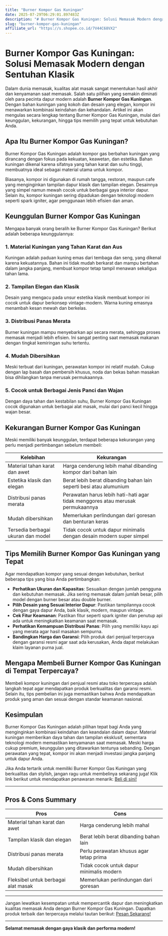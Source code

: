 ```yaml
---
title: "Burner Kompor Gas Kuningan"
date: 2025-07-29T06:29:01.897483Z
description: "# Burner Kompor Gas Kuningan: Solusi Memasak Modern dengan Sentuhan Klasik..."
slug: "burner-kompor-gas-kuningan"
affiliate_url: "https://s.shopee.co.id/7V44C68VX2"
---
```

# Burner Kompor Gas Kuningan: Solusi Memasak Modern dengan Sentuhan Klasik

Dalam dunia memasak, kualitas alat masak sangat menentukan hasil akhir dan kenyamanan saat memasak. Salah satu pilihan yang semakin diminati oleh para pecinta dapur modern adalah **Burner Kompor Gas Kuningan**. Dengan bahan kuningan yang kokoh dan desain yang elegan, kompor ini menawarkan kombinasi keindahan dan kehandalan. Artikel ini akan mengulas secara lengkap tentang Burner Kompor Gas Kuningan, mulai dari keunggulan, kekurangan, hingga tips memilih yang tepat untuk kebutuhan Anda.

## Apa Itu Burner Kompor Gas Kuningan?

Burner Kompor Gas Kuningan adalah kompor gas berbahan kuningan yang dirancang dengan fokus pada kekuatan, keawetan, dan estetika. Bahan kuningan dikenal karena sifatnya yang tahan karat dan suhu tinggi, membuatnya ideal sebagai material utama untuk kompor.

Biasanya, kompor ini digunakan di rumah tangga, restoran, maupun cafe yang menginginkan tampilan dapur klasik dan tampilan elegan. Desainnya yang simpel namun mewah cocok untuk berbagai gaya interior dapur. Selain itu, kompor kuningan sering dipadukan dengan teknologi modern seperti spark igniter, agar penggunaan lebih efisien dan aman.

## Keunggulan Burner Kompor Gas Kuningan

Mengapa banyak orang beralih ke Burner Kompor Gas Kuningan? Berikut adalah beberapa keunggulannya:

### 1. Material Kuningan yang Tahan Karat dan Aus

Kuningan adalah paduan kuning emas dari tembaga dan seng, yang dikenal karena kekuatannya. Bahan ini tidak mudah berkarat dan mampu bertahan dalam jangka panjang, membuat kompor tetap tampil menawan sekaligus tahan lama.

### 2. Tampilan Elegan dan Klasik

Desain yang mengacu pada unsur estetika klasik membuat kompor ini cocok untuk dapur berkonsep vintage-modern. Warna kuning emasnya menambah kesan mewah dan berkelas.

### 3. Distribusi Panas Merata

Burner kuningan mampu menyebarkan api secara merata, sehingga proses memasak menjadi lebih efisien. Ini sangat penting saat memasak makanan dengan tingkat kemiringan suhu tertentu.

### 4. Mudah Dibersihkan

Meski terbuat dari kuningan, perawatan kompor ini relatif mudah. Cukup dengan lap basah dan pembersih khusus, noda dan bekas bahan masakan bisa dihilangkan tanpa merusak permukaannya.

### 5. Cocok untuk Berbagai Jenis Panci dan Wajan

Dengan daya tahan dan kestabilan suhu, Burner Kompor Gas Kuningan cocok digunakan untuk berbagai alat masak, mulai dari panci kecil hingga wajan besar.

## Kekurangan Burner Kompor Gas Kuningan

Meski memiliki banyak keunggulan, terdapat beberapa kekurangan yang perlu menjadi pertimbangan sebelum membeli:

| Kelebihan | Kekurangan |
| --- | --- |
| Material tahan karat dan awet | Harga cenderung lebih mahal dibanding kompor dari bahan lain |
| Estetika klasik dan elegan | Berat lebih berat dibanding bahan lain seperti besi atau alumunium |
| Distribusi panas merata | Perawatan harus lebih hati-hati agar tidak menggores atau merusak permukaannya |
| Mudah dibersihkan | Memerlukan perlindungan dari goresan dan benturan keras |
| Tersedia berbagai ukuran dan model | Tidak cocok untuk dapur minimalis dengan desain modern super simpel |

## Tips Memilih Burner Kompor Gas Kuningan yang Tepat

Agar mendapatkan kompor yang sesuai dengan kebutuhan, berikut beberapa tips yang bisa Anda pertimbangkan:

- **Perhatikan Ukuran dan Kapasitas**: Sesuaikan dengan jumlah pengguna dan kebutuhan memasak. Jika sering memasak dalam jumlah besar, pilih model dengan burner besar atau double burner.
- **Pilih Desain yang Sesuai Interior Dapur**: Pastikan tampilannya cocok dengan gaya dapur Anda, baik klasik, modern, maupun vintage.
- **Cek Fitur Keamanan**: Pastikan fitur seperti spark igniter dan penutup api ada untuk meningkatkan keamanan saat memasak.
- **Perhatikan Kemampuan Distribusi Panas**: Pilih yang memiliki kayu api yang merata agar hasil masakan sempurna.
- **Bandingkan Harga dan Garansi**: Pilih produk dari penjual terpercaya dengan garansi resmi agar saat ada kerusakan, Anda dapat melakukan klaim layanan purna jual.

## Mengapa Membeli Burner Kompor Gas Kuningan di Tempat Terpercaya?

Membeli kompor kuningan dari penjual resmi atau toko terpercaya adalah langkah tepat agar mendapatkan produk berkualitas dan garansi resmi. Selain itu, tips pembelian ini juga memastikan bahwa Anda mendapatkan produk yang aman dan sesuai dengan standar keamanan nasional.

## Kesimpulan

Burner Kompor Gas Kuningan adalah pilihan tepat bagi Anda yang menginginkan kombinasi keindahan dan keandalan dalam dapur. Material kuningan memberikan daya tahan dan tampilan eksklusif, sementara teknologi modern memastikan kenyamanan saat memasak. Meski harga cukup premium, keunggulan yang ditawarkan tentunya sebanding. Dengan perawatan yang tepat, kompor ini akan menjadi investasi jangka panjang untuk dapur Anda.

Jika Anda tertarik untuk memiliki Burner Kompor Gas Kuningan yang berkualitas dan stylish, jangan ragu untuk membelinya sekarang juga! Klik link berikut untuk mendapatkan penawaran menarik: [Beli di sini!](https://s.shopee.co.id/7V44C68VX2)

---

## Pros & Cons Summary

| **Pros** | **Cons** |
| --- | --- |
| Material tahan karat dan awet | Harga cenderung lebih mahal |
| Tampilan klasik dan elegan | Berat lebih berat dibanding bahan lain |
| Distribusi panas merata | Perlu perawatan khusus agar tetap prima |
| Mudah dibersihkan | Tidak cocok untuk dapur minimalis modern |
| Fleksibel untuk berbagai alat masak | Memerlukan perlindungan dari goresan |

---

Jangan lewatkan kesempatan untuk mempercantik dapur dan meningkatkan kualitas memasak Anda dengan Burner Kompor Gas Kuningan. Dapatkan produk terbaik dan terpercaya melalui tautan berikut: [Pesan Sekarang!](https://s.shopee.co.id/7V44C68VX2)

---

**Selamat memasak dengan gaya klasik dan performa modern!**